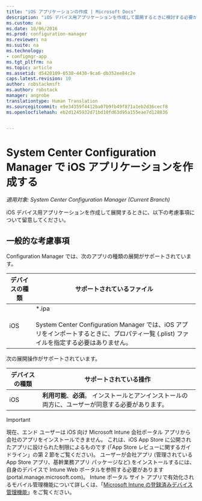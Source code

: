 ```yaml
---
title: "iOS アプリケーションの作成 | Microsoft Docs"
description: "iOS デバイス用アプリケーションを作成して展開するときに検討する必要がある考慮事項について説明します。"
ms.custom: na
ms.date: 10/06/2016
ms.prod: configuration-manager
ms.reviewer: na
ms.suite: na
ms.technology:
- configmgr-app
ms.tgt_pltfrm: na
ms.topic: article
ms.assetid: d5420109-6538-4430-9ca6-db352ee84c2e
caps.latest.revision: 10
author: robstackmsft
ms.author: robstack
manager: angrobe
translationtype: Human Translation
ms.sourcegitcommit: e9e34359f4412ba07b9fb49f871a1eb2d36cecf8
ms.openlocfilehash: eb2d1245932d71bd10fd63d95a155eae7d128836


---
```

# <a name="create-ios-applications-with-system-center-configuration-manager"></a>System Center Configuration Manager で iOS アプリケーションを作成する

*適用対象: System Center Configuration Manager (Current Branch)*

iOS デバイス用アプリケーションを作成して展開するときに、以下の考慮事項について留意してください。  

## <a name="general-considerations"></a>一般的な考慮事項  
 Configuration Manager では、次のアプリの種類の展開がサポートされています。  

|デバイスの種類|サポートされているファイル|  
|-----------------|---------------------|  
|iOS|*.ipa<br /><br /> System Center Configuration Manager では、iOS アプリをインポートするときに、プロパティ一覧 (.plist) ファイルを指定する必要はありません。|  

 次の展開操作がサポートされています。  

|デバイスの種類|サポートされている操作|  
|-----------------|-----------------------|  
|iOS|**利用可能**、**必須**。 インストールとアンインストールの両方に、ユーザーが同意する必要があります。

> [!IMPORTANT]  
>  現在、エンド ユーザーは iOS 向け Microsoft Intune 会社ポータル アプリから会社のアプリをインストールできません。 これは、iOS App Store に公開されたアプリに設けられた制限によるものです (「App Store レビューに関するガイドライン」の第 2 節をご覧ください)。 ユーザーが会社アプリ (管理されている App Store アプリ、基幹業務アプリ パッケージなど) をインストールするには、自身のデバイスで Intune Web ポータルを参照する必要があります (portal.manage.microsoft.com)。 Intune ポータル サイト アプリで有効化されるモバイル管理機能について詳しくは、「[Microsoft Intune の登録済みデバイス管理機能](https://technet.microsoft.com/library/dn600287.aspx)」をご覧ください。  



<!--HONumber=Dec16_HO1-->



